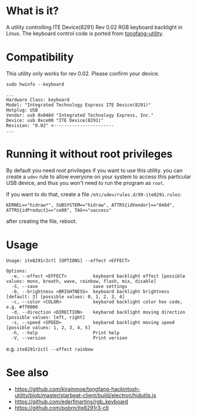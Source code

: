 # What is it?

A utility controlling ITE Device(8291) Rev 0.02 RGB keyboard backlight in Linux. The keyboard control code is ported from [tongfang-utility](https://github.com/kirainmoe/tongfang-utility).

# Compatibility

This utility only works for rev 0.02. Please confirm your device.

`sudo hwinfo --keyboard`

```
...
Hardware Class: keyboard
Model: "Integrated Technology Express ITE Device(8291)"
Hotplug: USB
Vendor: usb 0x048d "Integrated Technology Express, Inc."
Device: usb 0xce00 "ITE Device(8291)"
Revision: "0.02" <-----------------------
...
```

# Running it without root privileges

By default you need *root* privileges if you want to use this utility. you can create a `udev` rule to allow everyone on your system to access this particular USB device, and thus you won't need to run the program as `root`.

If you want to do that, create a file `/etc/udev/rules.d/99-ite8291.rules`:
```
KERNEL=="hidraw*", SUBSYSTEM=="hidraw", ATTRS{idVendor}=="048d", ATTRS{idProduct}=="ce00", TAG+="uaccess"

```
after creating the file, reboot.

# Usage

```
Usage: ite8291r2ctl [OPTIONS] --effect <EFFECT>

Options:
  -e, --effect <EFFECT>          keyboard backlight effect [possible values: mono, breath, wave, rainbow, flash, mix, disable]
  -S, --save                     save settings
  -b, --brightness <BRIGHTNESS>  keyboard backlight brightness [default: 3] [possible values: 0, 1, 2, 3, 4]
  -c, --color <COLOR>            keybarod backlight color hex code, e.g. #ff0000
  -d, --direction <DIRECTION>    keybarod backlight moving direction [possible values: left, right]
  -s, --speed <SPEED>            keybarod backlight moving speed [possible values: 1, 2, 3, 4, 5]
  -h, --help                     Print help
  -V, --version                  Print version

```

e.g. `ite8291r2ctl --effect rainbow`

# See also

- https://github.com/kirainmoe/tongfang-hackintosh-utility/blob/master/starbeat-client/build/electron/hidutils.js 
- https://github.com/ederfmartins/rgb_keyboard
- https://github.com/pobrn/ite8291r3-ctl